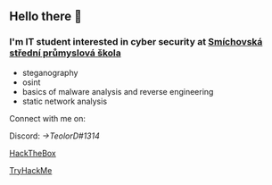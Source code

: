 ## Hello there 👋
### I'm IT student interested in cyber security at [Smíchovská střední průmyslová škola][ssps]
  - steganography 
  - osint
  - basics of malware analysis and reverse engineering
  - static network analysis
  
Connect with me on: 

Discord: *->TeolorD#1314*

[HackTheBox]

[TryHackMe]

<!--
**teolord/teolord** is a ✨ _special_ ✨ repository because its `README.md` (this file) appears on your GitHub profile.

Here are some ideas to get you started:

- 🔭 I’m currently working on ...
- 🌱 I’m currently learning ...
- 👯 I’m looking to collaborate on ...
- 🤔 I’m looking for help with ...
- 💬 Ask me about ...
- 📫 How to reach me: ...
- 😄 Pronouns: ...
- ⚡ Fun fact: ...
-->


[ssps]: https://www.ssps.cz/
[HackTheBox]: https://app.hackthebox.com/users/550708
[TryHackMe]: https://tryhackme.com/p/TeolorD

